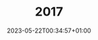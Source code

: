 ---
weight: 100
title: "2017"
description: "Example of a folder at the root of the content tree (under `/docs`)"
icon: "folder"
date: "2023-05-22T00:34:57+01:00"
lastmod: "2023-05-22T00:34:57+01:00"
draft: false
---